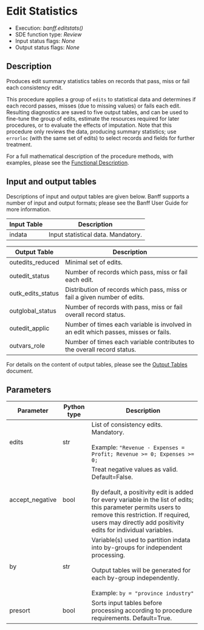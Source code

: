 # Edit Statistics

* Execution: *banff.editstats()*
* SDE function type: *Review*
* Input status flags: *None*
* Output status flags: *None*

## Description

Produces edit summary statistics tables on records that pass, miss or fail each consistency edit.

This procedure applies a group of `edits` to statistical data and determines if each record passes, misses (due to missing values) or fails each edit. Resulting diagnostics are saved to five output tables, and can be used to fine-tune the group of edits, estimate the resources required for later procedures, or to evaluate the effects of imputation. Note that this procedure only reviews the data, producing summary statistics; use `errorloc` (with the same set of edits) to select records and fields for further treatment.

For a full mathematical description of the procedure methods, with examples, please see the [Functional Description](../Banff%20Functional%20Description.pdf).

## Input and output tables

Descriptions of input and output tables are given below. Banff supports a number of input and output formats; please see the Banff User Guide for more information.

| Input Table | Description |
| ----------- | ----------- |
| indata      | Input statistical data. Mandatory. |

| Output Table      | Description                                           |
| ------------------| ----------------------------------------------------- |
| outedits_reduced  | Minimal set of edits.                                 |
| outedit_status    | Number of records which pass, miss or fail each edit. |
| outk_edits_status | Distribution of records which pass, miss or fail a given number of edits.    |
| outglobal_status  | Number of records with pass, miss or fail overall record status.        |
| outedit_applic    | Number of times each variable is involved in an edit which passes, misses or fails. |
| outvars_role      | Number of times each variable contributes to the overall record status. |

For details on the content of output tables, please see the [Output Tables](../output_tables.md) document.

## Parameters

| Parameter       | Python type | Description                 | 
| ----------------| ------------| --------------------------- |
| edits           | str         | List of consistency edits. Mandatory. <br><br> Example: `"Revenue - Expenses = Profit; Revenue >= 0; Expenses >= 0;`        |
| accept_negative | bool        | Treat negative values as valid. Default=False. <br><br> By default, a positivity edit is added for every variable in the list of edits; this parameter permits users to remove this restriction. If required, users may directly add positivity edits for individual variables.  |
| by              | str          | Variable(s) used to partition indata into by-groups for independent processing. <br><br> Output tables will be generated for each by-group independently. <br><br> Example: `by = "province industry"` |
| presort         | bool         | Sorts input tables before processing according to procedure requirements. Default=True. |